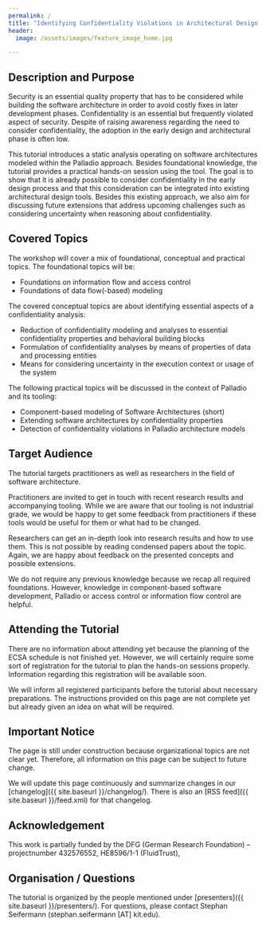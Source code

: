 ```yaml
---
permalink: /
title: "Identifying Confidentiality Violations in Architectural Design Using Palladio"
header:
  image: /assets/images/feature_image_home.jpg

---
```


## Description and Purpose
Security is an essential quality property that has to be considered while building the software architecture in order to avoid costly fixes in later development phases.
Confidentiality is an essential but frequently violated aspect of security.
Despite of raising awareness regarding the need to consider confidentiality, the adoption in the early design and architectural phase is often low.

This tutorial introduces a static analysis operating on software architectures modeled within the Palladio approach.
Besides foundational knowledge, the tutorial provides a practical hands-on session using the tool.
The goal is to show that it is already possible to consider confidentiality in the early design process and that this consideration can be integrated into existing architectural design tools.
Besides this existing approach, we also aim for discussing future extensions that address upcoming challenges such as considering uncertainty when reasoning about confidentiality.

## Covered Topics
The workshop will cover a mix of foundational, conceptual and practical topics.
The foundational topics will be:
* Foundations on information flow and access control
* Foundations of data flow(-based) modeling

The covered conceptual topics are about identifying essential aspects of a confidentiality analysis:
* Reduction of confidentiality modeling and analyses to essential confidentiality properties and behavioral building blocks
* Formulation of confidentiality analyses by means of properties of data and processing entities
* Means for considering uncertainty in the execution context or usage of the system

The following practical topics will be discussed in the context of Palladio and its tooling:
* Component-based modeling of Software Architectures (short)
* Extending software architectures by confidentiality properties
* Detection of confidentiality violations in Palladio architecture models

## Target Audience
The tutorial targets practitioners as well as researchers in the field of software architecture.

Practitioners are invited to get in touch with recent research results and accompanying tooling. While we are aware that our tooling is not industrial grade, we would be happy to get some feedback from practitioners if these tools would be useful for them or what had to be changed.

Researchers can get an in-depth look into research results and how to use them. This is not possible by reading condensed papers about the topic. Again, we are happy about feedback on the presented concepts and possible extensions.

We do not require any previous knowledge because we recap all required foundations.
However, knowledge in component-based software development, Palladio or access control or information flow control are helpful.

## Attending the Tutorial
There are no information about attending yet because the planning of the ECSA schedule is not finished yet. However, we will certainly require some sort of registration for the tutorial to plan the hands-on sessions properly. Information regarding this registration will be available soon.

We will inform all registered participants before the tutorial about necessary preparations. The instructions provided on this page are not complete yet but already given an idea on what will be required.

## Important Notice
The page is still under construction because organizational topics are not clear yet. Therefore, all information on this page can be subject to future change.

We will update this page continuously and summarize changes in our [changelog]({{ site.baseurl }}/changelog/). There is also an [RSS feed]({{ site.baseurl }}/feed.xml) for that changelog.

## Acknowledgement
This work is partially funded by the DFG (German Research Foundation) – projectnumber 432576552, HE8596/1-1 (FluidTrust), 

## Organisation / Questions
The tutorial is organized by the people mentioned under [presenters]({{ site.baseurl }}/presenters/). For questions, please contact Stephan Seifermann (stephan.seifermann [AT] kit.edu).

